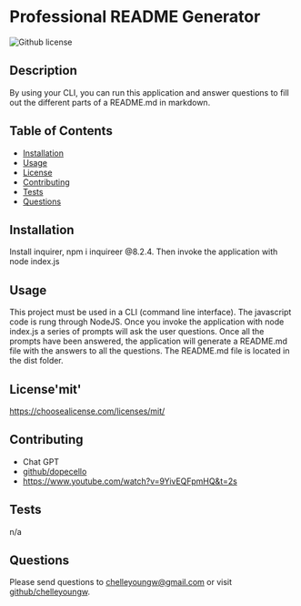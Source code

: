 # Professional README Generator
![Github license](https://img.shields.io/badge/license-mit-blue.svg)

## Description
By using your CLI, you can run this application and answer questions to fill out the different parts of a README.md in markdown.

## Table of Contents
* [Installation](#installation)
* [Usage](#usage)
* [License](#license)
* [Contributing](#contributing)
* [Tests](#tests)
* [Questions](#questions)

## Installation
Install inquirer, npm i inquireer @8.2.4. Then invoke the application with node index.js

## Usage
This project must be used in a CLI (command line interface). The javascript code is rung through NodeJS. Once you invoke the application with node index.js a series of prompts will ask the user questions. Once all the prompts have been answered, the application will generate a README.md file with the answers to all the questions. The README.md file is located in the dist folder.

## License'mit'
https://choosealicense.com/licenses/mit/

## Contributing
* Chat GPT
* [github/dopecello](https://github.com/dopecello)
* <https://www.youtube.com/watch?v=9YivEQFpmHQ&t=2s>

## Tests
n/a

## Questions
Please send questions to chelleyoungw@gmail.com or visit [github/chelleyoungw](https://github.com/chelleyoungw).

